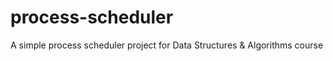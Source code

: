 # process-scheduler
A simple process scheduler project for Data Structures &amp; Algorithms course 
